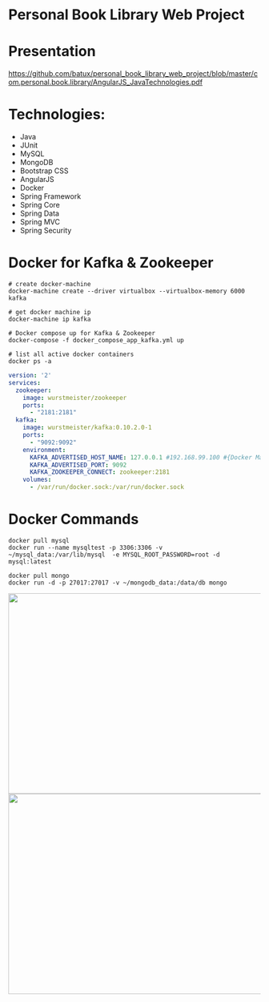 # Personal Book Library Web Project 

# Presentation

https://github.com/batux/personal_book_library_web_project/blob/master/com.personal.book.library/AngularJS_JavaTechnologies.pdf

# Technologies:

- Java
- JUnit
- MySQL
- MongoDB
- Bootstrap CSS
- AngularJS
- Docker
- Spring Framework
- Spring Core
- Spring Data
- Spring MVC
- Spring Security

# Docker for Kafka & Zookeeper

```docker
# create docker-machine
docker-machine create --driver virtualbox --virtualbox-memory 6000 kafka

# get docker machine ip
docker-machine ip kafka

# Docker compose up for Kafka & Zookeeper
docker-compose -f docker_compose_app_kafka.yml up

# list all active docker containers
docker ps -a
```

```yml
version: '2'
services:
  zookeeper:
    image: wurstmeister/zookeeper
    ports:
      - "2181:2181"
  kafka:
    image: wurstmeister/kafka:0.10.2.0-1
    ports:
      - "9092:9092"
    environment:
      KAFKA_ADVERTISED_HOST_NAME: 127.0.0.1 #192.168.99.100 #{Docker Machine IP}
      KAFKA_ADVERTISED_PORT: 9092
      KAFKA_ZOOKEEPER_CONNECT: zookeeper:2181
    volumes:
      - /var/run/docker.sock:/var/run/docker.sock
```

# Docker Commands

```docker
docker pull mysql
docker run --name mysqltest -p 3306:3306 -v ~/mysql_data:/var/lib/mysql  -e MYSQL_ROOT_PASSWORD=root -d mysql:latest

docker pull mongo
docker run -d -p 27017:27017 -v ~/mongodb_data:/data/db mongo
```


<img src="https://user-images.githubusercontent.com/2838457/46903382-ae779680-cedc-11e8-932e-d578c889aae2.png" width="700" height="400">

<img src="https://user-images.githubusercontent.com/2838457/46903411-13cb8780-cedd-11e8-9f71-5c79ffe74e00.png" width="700" height="400">

